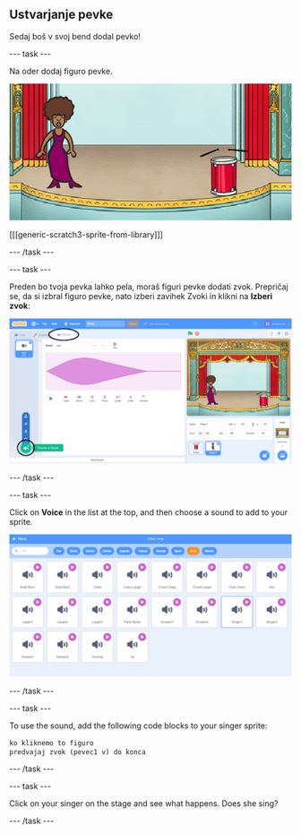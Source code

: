 ## Ustvarjanje pevke

Sedaj boš v svoj bend dodal pevko!

\--- task \---

Na oder dodaj figuro pevke.

![posnetek zaslona](images/band-singer-mic.png)

[[[generic-scratch3-sprite-from-library]]]

\--- /task \---

\--- task \---

Preden bo tvoja pevka lahko pela, moraš figuri pevke dodati zvok. Prepričaj se, da si izbral figuro pevke, nato izberi zavihek Zvoki in klikni na **Izberi zvok**:

![screenshot](images/band-import-sound-annotated.png)

\--- /task \---

\--- task \---

Click on **Voice** in the list at the top, and then choose a sound to add to your sprite.

![screenshot](images/band-choose-sound.png)

\--- /task \---

\--- task \---

To use the sound, add the following code blocks to your singer sprite:

```blocks3
ko kliknemo to figuro
predvajaj zvok (pevec1 v) do konca
```

\--- /task \---

\--- task \---

Click on your singer on the stage and see what happens. Does she sing?

\--- /task \---